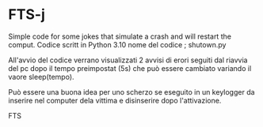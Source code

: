 # FTS-j
Simple code for some jokes that simulate a crash and will restart the comput.
Codice scritt in  Python 3.10
nome del codice ; shutown.py

All'avvio del codice  verrano visualizzati 2 avvisi di erori seguiti dal  riavvia del pc dopo il tempo preimpostat (5s) che può essere cambiato variando il vaore sleep(tempo).

Può essere una buona idea per uno scherzo se eseguito in un keylogger  da inserire nel computer dela vittima e disinserire dopo l'attivazione.

FTS
